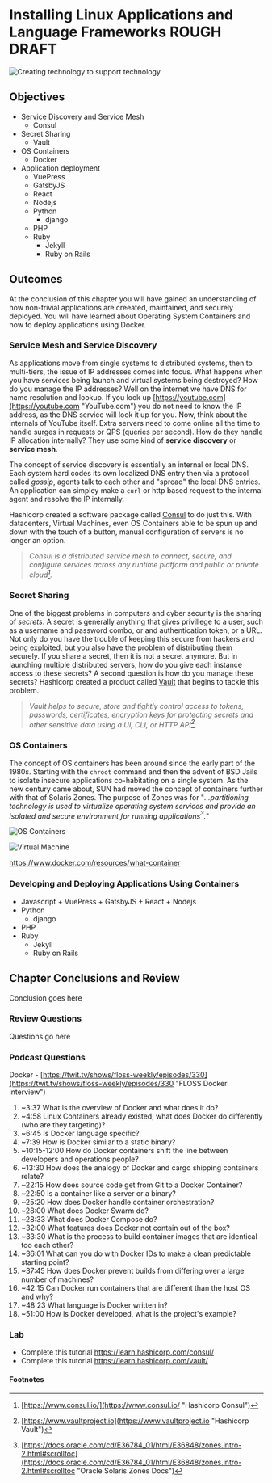 # Installing Linux Applications and Language Frameworks ROUGH DRAFT
![*Creating technology to support technology.*](images/Chapter-Header/Chapter-14/tech_loops-2.png "Tech Loops")

## Objectives

* Service Discovery and Service Mesh
  + Consul
* Secret Sharing
  + Vault
* OS Containers
  + Docker
* Application deployment
    + VuePress
    + GatsbyJS
    + React
    + Nodejs
  * Python
    + django
  * PHP
  * Ruby
     + Jekyll
     + Ruby on Rails
  
## Outcomes

At the conclusion of this chapter you will have gained an understanding of how non-trivial applications are creeated, maintained, and securely deployed.  You will have learned about Operating System Containers and how to deploy applications using Docker. 

### Service Mesh and Service Discovery

As applications move from single systems to distributed systems, then to multi-tiers, the issue of IP addresses comes into focus.  What happens when you have services being launch and virtual systems being destroyed?  How do you manage the IP addresses?  Well on the internet we have DNS for name resolution and lookup.  If you look up [https://youtube.com](https://youtube.com "YouTube.com") you do not need to know the IP address, as the DNS service will look it up for you.  Now, think about the internals of YouTube itself.  Extra servers need to come online all the time to handle surges in requests or QPS (queries per second).  How do they handle IP allocation internally?  They use some kind of **service discovery** or **service mesh**.  

The concept of service discovery is essentially an internal or local DNS.  Each system hard codes its own localized DNS entry then via a protocol called *gossip*, agents talk to each other and "spread" the local DNS entries.  An application can simpley make a ```curl``` or http based request to the internal agent and resolve the IP internally.

Hashicorp created a software package called [Consul](https://www.consul.io "Consul") to do just this.  With datacenters, Virtual Machines, even OS Containers able to be spun up and down with the touch of a button, manual configuration of servers is no longer an option.  

> *Consul is a distributed service mesh to connect, secure, and configure services across any runtime platform and public or private cloud[^157].*

### Secret Sharing

One of the biggest problems in computers and cyber security is the sharing of *secrets*.  A secret is generally anything that gives privillege to a user, such as a username and password combo, or and authentication token, or a URL. Not only do you have the trouble of keeping this secure from hackers and being exploited, but you also have the problem of distributing them securely.  If you share a secret, then it is not a secret anymore.  But in launching multiple distributed servers, how do you give each instance access to these secrets?  A second question is how do you manage these secrets? Hashicorp created a product called [Vault](https://www.vaultproject.io "Hashicorp Vault") that begins to tackle this problem.

> *Vault helps to secure, store and tightly control access to tokens, passwords, certificates, encryption keys for protecting secrets and other sensitive data using a UI, CLI, or HTTP API[^158]*.

### OS Containers
  
The concept of OS containers has been around since the early part of the 1980s.  Starting with the ```chroot``` command and then the advent of BSD Jails to isolate insecure applications co-habitating on a single system.  As the new century came about, SUN had moved the concept of containers further with that of Solaris Zones.  The purpose of Zones was for "*...partitioning technology is used to virtualize operating system services and provide an isolated and secure environment for running applications[^159].*"

![*OS Containers*](images/Chapter-14/docker/docker-containerized-appliction-blue-border_2.png "docker containerized appliction")

![*Virtual Machine*](images/Chapter-14/docker/container-vm-whatcontainer_2.png "Virtual Machine Diagram")


https://www.docker.com/resources/what-container


### Developing and Deploying Applications Using Containers
    
   * Javascript
    + VuePress
    + GatsbyJS
    + React
    + Nodejs
  * Python
    + django
  * PHP
  * Ruby
     + Jekyll
     + Ruby on Rails

## Chapter Conclusions and Review

  Conclusion goes here

### Review Questions

  Questions go here

### Podcast Questions

Docker - [https://twit.tv/shows/floss-weekly/episodes/330](https://twit.tv/shows/floss-weekly/episodes/330 "FLOSS Docker interview")

1. ~3:37 What is the overview of Docker and what does it do?
1. ~4:58 Linux Containers already existed, what does Docker do differently (who are they targeting)?
1. ~6:45 Is Docker language specific?
1. ~7:39 How is Docker similar to a static binary?
1. ~10:15-12:00 How do Docker containers shift the line between developers and operations people?
1. ~13:30 How does the analogy of Docker and cargo shipping containers relate?
1. ~22:15 How does source code get from Git to a Docker Container?
1. ~22:50 Is a container like a server or a binary?
1. ~25:20 How does Docker handle container orchestration?
1. ~28:00 What does Docker Swarm do?
1. ~28:33 What does Docker Compose do?
1. ~32:00 What features does Docker not contain out of the box?
1. ~33:30 What is the process to build container images that are identical too each other?
1. ~36:01 What can you do with Docker IDs to make a clean predictable starting point?
1. ~37:45 How does Docker prevent builds from differing over a large number of machines?
1. ~42:15 Can Docker run containers that are different than the host OS and why?
1. ~48:23 What language is Docker written in?
1. ~51:00 How is Docker developed, what is the project's example?

### Lab

* Complete this tutorial https://learn.hashicorp.com/consul/
* Complete this tutorial https://learn.hashicorp.com/vault/

#### Footnotes

[^157]: [https://www.consul.io/](https://www.consul.io/ "Hashicorp Consul")

[^158]: [https://www.vaultproject.io](https://www.vaultproject.io "Hashicorp Vault")

[^159]: [https://docs.oracle.com/cd/E36784_01/html/E36848/zones.intro-2.html#scrolltoc](https://docs.oracle.com/cd/E36784_01/html/E36848/zones.intro-2.html#scrolltoc "Oracle Solaris Zones Docs")
